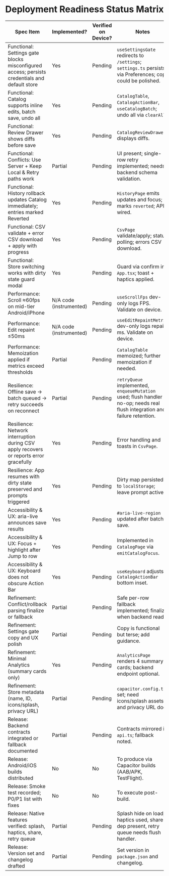 # Deployment Readiness Status Matrix

| Spec Item | Implemented? | Verified on Device? | Notes |
|---|---|---|---|
| Functional: Settings gate blocks misconfigured access; persists credentials and default store | Yes | Pending | `useSettingsGate` redirects to `/settings`; `settings.ts` persists via Preferences; copy could be polished. |
| Functional: Catalog supports inline edits, batch save, undo all | Yes | Pending | `CatalogTable`, `CatalogActionBar`, `useCatalogBatch`; undo all via `clearAll`. |
| Functional: Review Drawer shows diffs before save | Yes | Pending | `CatalogReviewDrawer` displays diffs. |
| Functional: Conflicts: Use Server + Keep Local & Retry paths work | Partial | Pending | UI present; single-row retry implemented; needs backend schema validation. |
| Functional: History rollback updates Catalog immediately; entries marked Reverted | Yes | Pending | `HistoryPage` emits updates and focus; marks `reverted`; API wired. |
| Functional: CSV validate + error CSV download + apply with progress | Yes | Pending | `CsvPage` validate/apply; status polling; errors CSV download. |
| Functional: Store switching works with dirty state guard modal | Yes | Pending | Guard via confirm in `App.tsx`; toast + haptics applied. |
| Performance: Scroll ≈60fps on mid-tier Android/iPhone | N/A code (instrumented) | Pending | `useScrollFps` dev-only logs FPS. Validate on device. |
| Performance: Edit repaint ≤50ms | N/A code (instrumented) | Pending | `useEditRepaintMetric` dev-only logs repaint ms. Validate on device. |
| Performance: Memoization applied if metrics exceed thresholds | Partial | Pending | `CatalogTable` memoized; further memoization if needed. |
| Resilience: Offline save → batch queued → retry succeeds on reconnect | Partial | Pending | `retryQueue` implemented, `enqueueMutation` used; flush handler is no-op; needs real flush integration and failure retention. |
| Resilience: Network interruption during CSV apply recovers or reports error gracefully | Yes | Pending | Error handling and toasts in `CsvPage`. |
| Resilience: App resumes with dirty state preserved and prompts triggered | Yes | Pending | Dirty map persisted to `localStorage`; leave prompt active. |
| Accessibility & UX: aria-live announces save results | Yes | Pending | `#aria-live-region` updated after batch save. |
| Accessibility & UX: Focus + highlight after Jump to row | Yes | Pending | Implemented in `CatalogPage` via `emitCatalogFocus`. |
| Accessibility & UX: Keyboard does not obscure Action Bar | Yes | Pending | `useKeyboard` adjusts `CatalogActionBar` bottom inset. |
| Refinement: Conflict/rollback parsing finalize or fallback | Partial | Pending | Safe per-row fallback implemented; finalize when backend ready. |
| Refinement: Settings gate copy and UX polish | Partial | Pending | Copy is functional but terse; add guidance. |
| Refinement: Minimal Analytics (summary cards only) | Yes | Pending | `AnalyticsPage` renders 4 summary cards; backend endpoint optional. |
| Refinement: Store metadata (name, ID, icons/splash, privacy URL) | Partial | Pending | `capacitor.config.ts` set; need icons/splash assets and privacy URL doc. |
| Release: Backend contracts integrated or fallback documented | Partial | Pending | Contracts mirrored in `api.ts`; fallback noted. |
| Release: Android/iOS builds distributed | No | No | To produce via Capacitor builds (AAB/APK, TestFlight). |
| Release: Smoke test recorded; P0/P1 list with fixes | No | No | To execute post-build. |
| Release: Native features verified: splash, haptics, share, retry queue | Partial | Pending | Splash hide on load, haptics used, share dep present, retry queue needs flush handler. |
| Release: Version set and changelog drafted | Partial | Pending | Set version in `package.json` and changelog. |
